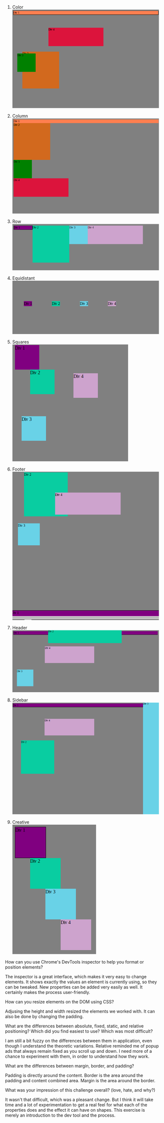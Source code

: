 1. Color <br>
![color](/week-3/chrome-devtools/imgs/wk3pt1_color-change.png "#1")

2. Column <br>
![column](/week-3/chrome-devtools/imgs/wk3pt2_column.png "#2")

3. Row <br>
![row](/week-3/chrome-devtools/imgs/wk3pt3_row.png "#3")

4. Equidistant <br>
![equidistant](/week-3/chrome-devtools/imgs/wk3pt4_equidistant.png "#4")

5. Squares <br>
![squares](/week-3/chrome-devtools/imgs/wk3pt5_squares.png "#5")

6. Footer <br>
![footer](/week-3/chrome-devtools/imgs/wk3pt6_footer.png "#6")

7. Header <br>
![header](/week-3/chrome-devtools/imgs/wk3pt7_header.png "#7")

8. Sidebar <br>
![sidebar](/week-3/chrome-devtools/imgs/wk3pt8_sidebar.png "#8")

9. Creative <br>
![creative](/week-3/chrome-devtools/imgs/wk3pt9_creative.png "#9")




How can you use Chrome's DevTools inspector to help you format or position elements?

The inspector is a great interface, which makes it very easy to change elements.  It shows exactly the values an element is currently using, so they can be tweaked.  New properties can be added very easily as well.  It certainly makes the process user-friendly.


How can you resize elements on the DOM using CSS?

Adjusing the height and width resized the elements we worked with.  It can also be done by changing the padding.


What are the differences between absolute, fixed, static, and relative positioning? Which did you find easiest to use? Which was most difficult?

I am still a bit fuzzy on the differences between them in application, even though I understand the theoretic variations.  Relative reminded me of popup ads that always remain fixed as you scroll up and down.  I need more of a chance to experiment with them, in order to understand how they work.


What are the differences between margin, border, and padding?

Padding is directly around the content.  Border is the area around the padding and content combined area.  Margin is the area around the border.


What was your impression of this challenge overall? (love, hate, and why?)

It wasn't that difficult, which was a pleasant change.  But I think it will take time and a lot of experimentation to get a real feel for what each of the properties does and the effect it can have on shapes.  This exercise is merely an introduction to the dev tool and the process.




